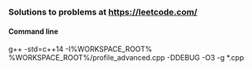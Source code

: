 ### Solutions to problems at https://leetcode.com/

#### Command line
g++ -std=c++14 -I%WORKSPACE_ROOT% %WORKSPACE_ROOT%/profile_advanced.cpp -DDEBUG -O3 -g *.cpp

